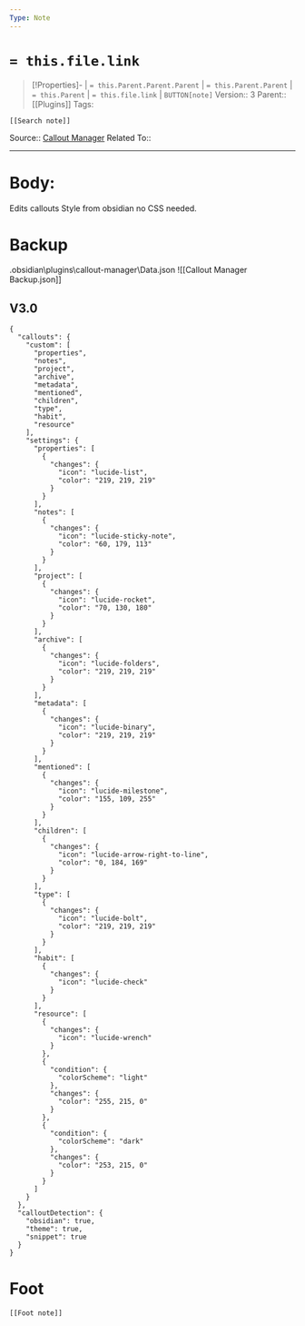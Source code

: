 ```yaml
---
Type: Note
---
```

# `= this.file.link`
>[!Properties]- |  `= this.Parent.Parent.Parent` | `= this.Parent.Parent` | `= this.Parent` | `= this.file.link` | `BUTTON[note]` 
>Version:: 3
>Parent:: [[Plugins]]
>Tags:
```meta-bind-embed
[[Search note]]
```
Source:: [Callout Manager](obsidian://show-plugin?id=callout-manager)
Related To::
***
# Body:
Edits callouts Style from obsidian no CSS needed.

# Backup
.obsidian\plugins\callout-manager\Data.json
![[Callout Manager Backup.json]]
## V3.0 
```
{
  "callouts": {
    "custom": [
      "properties",
      "notes",
      "project",
      "archive",
      "metadata",
      "mentioned",
      "children",
      "type",
      "habit",
      "resource"
    ],
    "settings": {
      "properties": [
        {
          "changes": {
            "icon": "lucide-list",
            "color": "219, 219, 219"
          }
        }
      ],
      "notes": [
        {
          "changes": {
            "icon": "lucide-sticky-note",
            "color": "60, 179, 113"
          }
        }
      ],
      "project": [
        {
          "changes": {
            "icon": "lucide-rocket",
            "color": "70, 130, 180"
          }
        }
      ],
      "archive": [
        {
          "changes": {
            "icon": "lucide-folders",
            "color": "219, 219, 219"
          }
        }
      ],
      "metadata": [
        {
          "changes": {
            "icon": "lucide-binary",
            "color": "219, 219, 219"
          }
        }
      ],
      "mentioned": [
        {
          "changes": {
            "icon": "lucide-milestone",
            "color": "155, 109, 255"
          }
        }
      ],
      "children": [
        {
          "changes": {
            "icon": "lucide-arrow-right-to-line",
            "color": "0, 184, 169"
          }
        }
      ],
      "type": [
        {
          "changes": {
            "icon": "lucide-bolt",
            "color": "219, 219, 219"
          }
        }
      ],
      "habit": [
        {
          "changes": {
            "icon": "lucide-check"
          }
        }
      ],
      "resource": [
        {
          "changes": {
            "icon": "lucide-wrench"
          }
        },
        {
          "condition": {
            "colorScheme": "light"
          },
          "changes": {
            "color": "255, 215, 0"
          }
        },
        {
          "condition": {
            "colorScheme": "dark"
          },
          "changes": {
            "color": "253, 215, 0"
          }
        }
      ]
    }
  },
  "calloutDetection": {
    "obsidian": true,
    "theme": true,
    "snippet": true
  }
}
```







# Foot
```meta-bind-embed
[[Foot note]]
``` 
